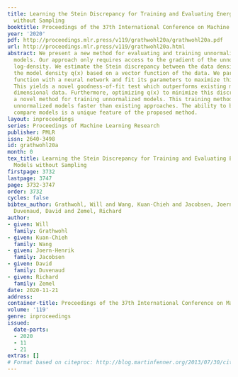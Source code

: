 ```yaml
---
title: Learning the Stein Discrepancy for Training and Evaluating Energy-Based Models
  without Sampling
booktitle: Proceedings of the 37th International Conference on Machine Learning
year: '2020'
pdf: http://proceedings.mlr.press/v119/grathwohl20a/grathwohl20a.pdf
url: http://proceedings.mlr.press/v119/grathwohl20a.html
abstract: We present a new method for evaluating and training unnormalized density
  models. Our approach only requires access to the gradient of the unnormalized model’s
  log-density. We estimate the Stein discrepancy between the data density p(x) and
  the model density q(x) based on a vector function of the data. We parameterize this
  function with a neural network and fit its parameters to maximize this discrepancy.
  This yields a novel goodness-of-fit test which outperforms existing methods on high
  dimensional data. Furthermore, optimizing q(x) to minimize this discrepancy produces
  a novel method for training unnormalized models. This training method can fit large
  unnormalized models faster than existing approaches. The ability to both learn and
  compare models is a unique feature of the proposed method.
layout: inproceedings
series: Proceedings of Machine Learning Research
publisher: PMLR
issn: 2640-3498
id: grathwohl20a
month: 0
tex_title: Learning the Stein Discrepancy for Training and Evaluating Energy-Based
  Models without Sampling
firstpage: 3732
lastpage: 3747
page: 3732-3747
order: 3732
cycles: false
bibtex_author: Grathwohl, Will and Wang, Kuan-Chieh and Jacobsen, Joern-Henrik and
  Duvenaud, David and Zemel, Richard
author:
- given: Will
  family: Grathwohl
- given: Kuan-Chieh
  family: Wang
- given: Joern-Henrik
  family: Jacobsen
- given: David
  family: Duvenaud
- given: Richard
  family: Zemel
date: 2020-11-21
address: 
container-title: Proceedings of the 37th International Conference on Machine Learning
volume: '119'
genre: inproceedings
issued:
  date-parts:
  - 2020
  - 11
  - 21
extras: []
# Format based on citeproc: http://blog.martinfenner.org/2013/07/30/citeproc-yaml-for-bibliographies/
---
```

